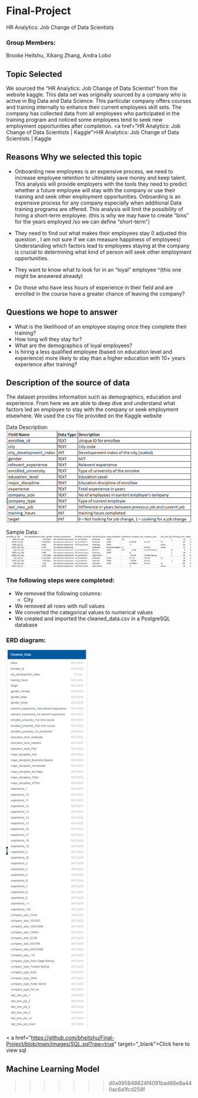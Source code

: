 # Final-Project
HR Analytics: Job Change of Data Scientists



### Group Members:
Brooke Heitshu,
Xikang Zhang,
Andra Lobo

## Topic Selected

We sourced the “HR Analytics: Job Change of Data Scientist” from the website kaggle. This data set was originally sourced by a company who is active in Big Data and Data Science. This particular company offers courses and training internally to enhance their current employees skill sets. The company has collected data from all employees who participated in the training program and noticed some employees tend to seek new employment opportunities after completion. 
<a href=”HR Analytics: Job Change of Data Scientists | Kaggle”>HR Analytics: Job Change of Data Scientists | Kaggle</a>

## Reasons Why we selected this topic 

-  Onboarding new employees is an expensive process, we need to increase employee retention to ultimately save money and keep talent. 
This analysis will provide employers with the tools they need to predict whether a future employee will stay with the company or use their training and seek other employment opportunities. Onboarding is an expensive process for any company especially when additional Data training programs are offered. This analysis will limit the possibility of hiring a short-term employee. (this is why we may have to create “bins” for the years employed /so we can define “short-term”)

-  They need to find out what makes their employees stay (I adjusted this question , I am not sure if we can measure happiness of employees)
Understanding which factors lead to employees staying at the company is crucial to determining what kind of person will seek other employment opportunities. 

-  They want to know what to look for in an “loyal” employee ^(this one might be answered already)
-  Do those who have less hours of experience in their field and are enrolled in the course have a greater chance of leaving the company?

## Questions we hope to answer

-  What is the likelihood of an employee staying once they complete their training?
-  How long will they stay for?
-  What are the demographics of loyal employees?
-  Is hiring a less qualified employee (based on education level and experience) more likely to stay than a higher education with 10+ years experience after training?

## Description of the source of data 

The dataset provides information such as demographics, education and experience. From here we are able to deep dive and understand what factors led an employee to stay with the company or seek employment elsewhere.
We used the csv file provided on the Kaggle website 

Data Description: 
<img src="https://github.com/bheitshu/Final-Project/blob/main/images/DataSource_Description.png?raw=true">

Sample Data:
<img src="https://github.com/bheitshu/Final-Project/blob/main/images/Starter_Data.png?raw=true">


### The following steps were completed:
-  We removed the following columns:
   - City 
-  We removed all rows with null values
-  We converted the categorical values to numerical values
-  We created and imported the cleaned_data.csv in a  PostgreSQL database

### ERD diagram: 
<img src="https://github.com/bheitshu/Final-Project/blob/main/images/ERD.png?raw=true">

< a href="https://github.com/bheitshu/Final-Project/blob/main/images/SQL.sql?raw=true" target=”_blank”>Click here to view sql</a>


## Machine Learning Model
>>>>>>> d0a995848624f4091bad66e8a440ac6a1fcd256f

